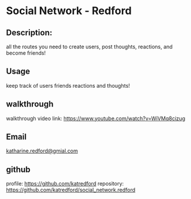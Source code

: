 #  Social Network - Redford
## Description: 
all the routes you need to create users, post thoughts, reactions, and become friends!


  ## Usage
  keep track of users friends reactions and thoughts!
  
  ## walkthrough

walkthrough video link: https://www.youtube.com/watch?v=WiVMq8cizug
  
  ## Email
  katharine.redford@gmial.com
  ## github
  profile: https://github.com/katredford
  repository: https://github.com/katredford/social_network.redford



